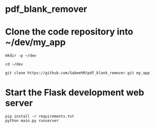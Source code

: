# pdf_blank_remover

# Clone the code repository into ~/dev/my_app

	mkdir -p ~/dev

	cd ~/dev

	git clone https://github.com/SabeehM/pdf_blank_remover.git my_app

# Start the Flask development web server
	pip install -r requirements.txt
	python main.py runserver
